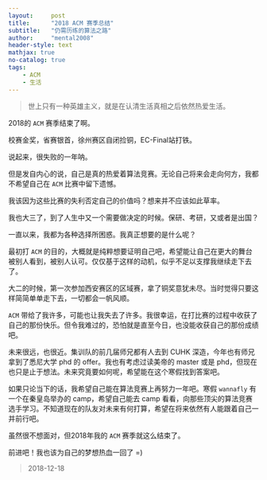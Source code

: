 ```yaml
---
layout:     post
title:      "2018 ACM 赛季总结"
subtitle:   "仍需历练的算法之路"
author:     "mental2008"
header-style: text
mathjax: true
no-catalog: true
tags:
    - ACM
    - 生活
---
```


> 世上只有一种英雄主义，就是在认清生活真相之后依然热爱生活。

2018的 `ACM` 赛季结束了啊。

校赛金奖，省赛银首，徐州赛区自闭捡铜，EC-Final站打铁。

说起来，很失败的一年呐。

但是发自内心的说，自己是真的热爱着算法竞赛。无论自己将来会走向何方，我都不希望自己在 `ACM` 比赛中留下遗憾。

我该因为这些比赛的失利否定自己的价值吗？想来并不应该如此草率。

我也大三了，到了人生中又一个需要做决定的时候。保研、考研，又或者是出国？

一直以来，我都为各种选择所困惑。我真正想要的是什么呢？

最初打 `ACM` 的目的，大概就是纯粹想要证明自己吧，希望能让自己在更大的舞台被别人看到，被别人认可。仅仅基于这样的动机，似乎不足以支撑我继续走下去了。

大二的时候，第一次参加西安赛区的区域赛，拿了铜奖意犹未尽。当时觉得只要这样简简单单走下去，一切都会一帆风顺。

`ACM` 带给了我许多，可能也让我失去了许多。我很幸运，在打比赛的过程中收获了自己的那份快乐。但令我难过的，恐怕就是直至今日，也没能收获自己的那份成绩吧。

未来很远，也很近。集训队的前几届师兄都有人去到 CUHK 深造，今年也有师兄拿到了悉尼大学 phd 的 offer。我也有考虑过读美帝的 master 或是 phd，但现在也只是止于想法。未来究竟要如何呢，希望能在这个寒假找到答案吧。

如果只论当下的话，我希望自己能在算法竞赛上再努力一年吧。寒假 `wannafly` 有一个在秦皇岛举办的 camp，希望自己能去 camp 看看，向那些顶尖的算法竞赛选手学习。不知道现在的队友对未来有何打算，希望在将来依然有人能跟着自己一并前行吧。

虽然很不想面对，但2018年我的 `ACM` 赛季就这么结束了。

前进吧！我也该为自己的梦想热血一回了 =)

> 2018-12-18